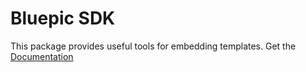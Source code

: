 # Bluepic SDK

This package provides useful tools for embedding templates. Get the [Documentation](https://learn.bluepic.de/embedded/basics)